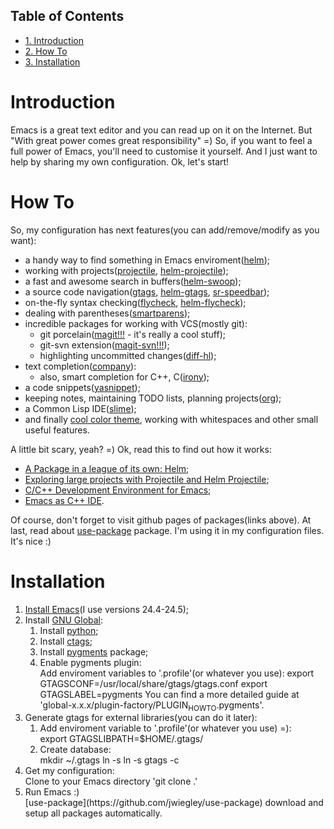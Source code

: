 <div id="table-of-contents">
<h2>Table of Contents</h2>
<div id="text-table-of-contents">
<ul>
<li><a href="#sec-1">1. Introduction</a></li>
<li><a href="#sec-2">2. How To</a></li>
<li><a href="#sec-3">3. Installation</a></li>
</ul>
</div>
</div>

# Introduction<a id="sec-1" name="sec-1"></a>

Emacs is a great text editor and you can read up on it on the Internet. 
But "With great power comes great responsibility" =) 
So, if you want to feel a full power of Emacs, you'll need to customise it yourself. 
And I just want to help by sharing my own configuration. Ok, let's start!

# How To<a id="sec-2" name="sec-2"></a>

So, my configuration has next features(you can add/remove/modify as you want):
-   a handy way to find something in Emacs enviroment([helm](https://github.com/emacs-helm/helm));
-   working with projects([projectile](https://github.com/bbatsov/projectile), [helm-projectile](https://github.com/bbatsov/helm-projectile));
-   a fast and awesome search in buffers([helm-swoop](https://github.com/ShingoFukuyama/helm-swoop));
-   a source code navigation([gtags](https://www.gnu.org/software/global/), [helm-gtags](https://github.com/syohex/emacs-helm-gtags), [sr-speedbar](https://github.com/emacsmirror/sr-speedbar));
-   on-the-fly syntax checking([flycheck](https://github.com/flycheck/flycheck), [helm-flycheck](https://github.com/yasuyk/helm-flycheck));
-   dealing with parentheses([smartparens](https://github.com/Fuco1/smartparens));
-   incredible packages for working with VCS(mostly git):
    -   git porcelain([magit!!!](https://github.com/magit/magit) - it's really a cool stuff);
    -   git-svn extension([magit-svn!!!](https://github.com/magit/magit-svn));
    -   highlighting uncommitted changes([diff-hl](https://github.com/dgutov/diff-hl));
-   text completion([company](https://github.com/company-mode/company-mode)):
    -   also, smart completion for C++, C([irony](https://github.com/Sarcasm/irony-mode));
-   a code snippets([yasnippet](https://github.com/joaotavora/yasnippet));
-   keeping notes, maintaining TODO lists, planning projects([org](http://orgmode.org/));
-   a Common Lisp IDE([slime](https://github.com/slime/slime));
-   and finally [cool color theme](https://github.com/cpaulik/emacs-material-theme), working with whitespaces and other 
    small useful features.

A little bit scary, yeah? =)
Ok, read this to find out how it works:
-   [A Package in a league of its own: Helm](http://tuhdo.github.io/helm-intro.html);
-   [Exploring large projects with Projectile and Helm Projectile](http://tuhdo.github.io/helm-projectile.html);
-   [C/C++ Development Environment for Emacs](http://tuhdo.github.io/c-ide.html);
-   [Emacs as C++ IDE](http://syamajala.github.io/c-ide.html).

Of course, don't forget to visit github pages of packages(links above).
At last, read about [use-package](https://github.com/jwiegley/use-package) package. I'm using it in my configuration files. 
It's nice :)

# Installation<a id="sec-3" name="sec-3"></a>

1.  [Install Emacs](https://www.gnu.org/software/emacs/manual/html_node/efaq/Installing-Emacs.html)(I use versions 24.4-24.5);
2.  Install [GNU Global](https://www.gnu.org/software/global/):
    1.  Install [python](https://www.python.org/);
    2.  Install [ctags](http://ctags.sourceforge.net/);
    3.  Install [pygments](http://pygments.org/) package;
    4.  Enable pygments plugin: 
        <div>Add enviroment variables to '.profile'(or whatever you use):
        export GTAGSCONF=/usr/local/share/gtags/gtags.conf
        export GTAGSLABEL=pygments
        You can find a more detailed guide at 'global-x.x.x/plugin-factory/PLUGIN<sub>HOWTO</sub>.pygments'.</div>
3.  Generate gtags for external libraries(you can do it later):
    1.  Add enviroment variable to '.profile'(or whatever you use) =):
        <div>export GTAGSLIBPATH=$HOME/.gtags/</div>
    2.  Create database:
        <div>mkdir ~/.gtags
        ln -s <LIBRARY PATH1> <NAME1>
        ln -s <LIBRARY PATH2> <NAME2>
        gtags -c</div>
4.  Get my configuration:
    <div>Clone to your Emacs directory 'git clone <https://github.com/ANDRON94/emacs-setup.git> .'</div>
5.  Run Emacs :)
    <div>[use-package](https://github.com/jwiegley/use-package) download and setup all packages automatically.</div>
